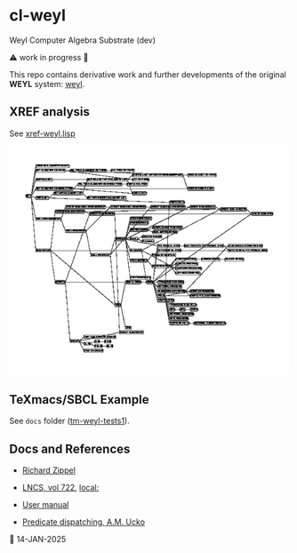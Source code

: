 # cl-weyl
Weyl Computer Algebra Substrate (dev)

⚠️ work in progress 🚧

This repo contains derivative work and further developments of the original __WEYL__ system:
[weyl](https://github.com/nilqed/weyl).


## XREF analysis
See [xref-weyl.lisp](./xref/xref-weyl.lisp)

![classes](./docs/classes2.jpg?raw=true)


## TeXmacs/SBCL Example
See `docs` folder ([tm-weyl-tests1](./docs/tm-weyl-tests1.pdf)).

## Docs and References

 * [Richard Zippel](https://www.cs.cornell.edu/rz/computer-algebra.html)
 * [LNCS, vol 722](https://link.springer.com/chapter/10.1007/BFb0013185),
   [local:](./docs/90-1077.pdf)
 
 * [User manual](https://github.com/nilqed/weyl/blob/master/reference/Weyl%20Manual.pdf)
 
 * [Predicate dispatching, A.M. Ucko](https://github.com/nilqed/weyl/blob/master/reference/AITR-2001-006.pdf)
 
 

📅 14-JAN-2025




